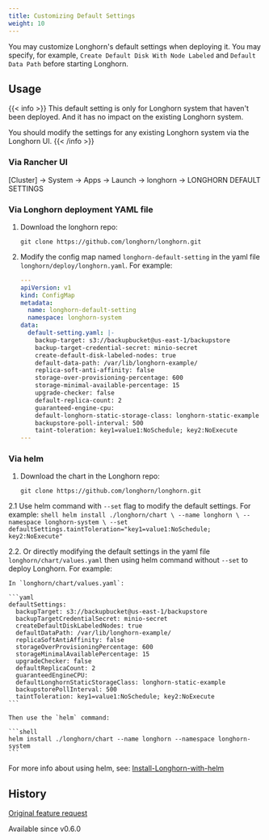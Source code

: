 ```yaml
---
title: Customizing Default Settings
weight: 10
---
```


You may customize Longhorn's default settings when deploying it. You may specify, for example, `Create Default Disk With Node Labeled` and `Default Data Path` before starting Longhorn.

## Usage

{{< info >}}
This default setting is only for Longhorn system that haven't been deployed. And it has no impact on the existing Longhorn system.

You should modify the settings for any existing Longhorn system via the Longhorn UI.
{{< /info >}}

### Via Rancher UI

[Cluster] -> System -> Apps -> Launch -> longhorn -> LONGHORN DEFAULT SETTINGS

### Via Longhorn deployment YAML file

1. Download the longhorn repo:

    ```shell
    git clone https://github.com/longhorn/longhorn.git
    ```

2. Modify the config map named `longhorn-default-setting` in the yaml file `longhorn/deploy/longhorn.yaml`. For example:

    ```yaml
    ---
    apiVersion: v1
    kind: ConfigMap
    metadata:
      name: longhorn-default-setting
      namespace: longhorn-system
    data:
      default-setting.yaml: |-
        backup-target: s3://backupbucket@us-east-1/backupstore
        backup-target-credential-secret: minio-secret
        create-default-disk-labeled-nodes: true
        default-data-path: /var/lib/longhorn-example/
        replica-soft-anti-affinity: false
        storage-over-provisioning-percentage: 600
        storage-minimal-available-percentage: 15
        upgrade-checker: false
        default-replica-count: 2
        guaranteed-engine-cpu:
        default-longhorn-static-storage-class: longhorn-static-example
        backupstore-poll-interval: 500
        taint-toleration: key1=value1:NoSchedule; key2:NoExecute
    ---
    ```

### Via helm

1. Download the chart in the Longhorn repo:

    ```shell
    git clone https://github.com/longhorn/longhorn.git
    ```

2.1 Use helm command with `--set` flag to modify the default settings. For example:
    ```shell
    helm install ./longhorn/chart \
    --name longhorn \
    --namespace longhorn-system \
    --set defaultSettings.taintToleration="key1=value1:NoSchedule; key2:NoExecute"
    ```

2.2. Or directly modifying the default settings in the yaml file `longhorn/chart/values.yaml` then using helm command without `--set` to deploy Longhorn. For example:

    In `longhorn/chart/values.yaml`:

    ```yaml
    defaultSettings:
      backupTarget: s3://backupbucket@us-east-1/backupstore
      backupTargetCredentialSecret: minio-secret
      createDefaultDiskLabeledNodes: true
      defaultDataPath: /var/lib/longhorn-example/
      replicaSoftAntiAffinity: false
      storageOverProvisioningPercentage: 600
      storageMinimalAvailablePercentage: 15
      upgradeChecker: false
      defaultReplicaCount: 2
      guaranteedEngineCPU:
      defaultLonghornStaticStorageClass: longhorn-static-example
      backupstorePollInterval: 500
      taintToleration: key1=value1:NoSchedule; key2:NoExecute
    ```

    Then use the `helm` command:

    ```shell
    helm install ./longhorn/chart --name longhorn --namespace longhorn-system
    ```

For more info about using helm, see: 
[Install-Longhorn-with-helm](../install-with-helm)

## History
[Original feature request](https://github.com/longhorn/longhorn/issues/623)

Available since v0.6.0
